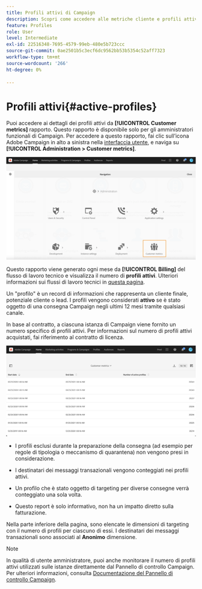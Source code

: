 ```yaml
---
title: Profili attivi di Campaign
description: Scopri come accedere alle metriche cliente e profili attivi
feature: Profiles
role: User
level: Intermediate
exl-id: 22516348-7695-4579-99eb-480e5b723ccc
source-git-commit: 0ae2501b5c3ecf6dc9562bb53b5354c52aff7323
workflow-type: tm+mt
source-wordcount: '266'
ht-degree: 0%

---
```


# Profili attivi{#active-profiles}

Puoi accedere ai dettagli dei profili attivi da **[!UICONTROL Customer metrics]** rapporto. Questo rapporto è disponibile solo per gli amministratori funzionali di Campaign. Per accedere a questo rapporto, fai clic sull’icona Adobe Campaign in alto a sinistra nella [interfaccia utente](../../start/using/interface-description.md#advanced-menu), e naviga su **[!UICONTROL Administration > Customer metrics]**.

![](assets/audience_customer_metrics.png)

Questo rapporto viene generato ogni mese da **[!UICONTROL Billing]** del flusso di lavoro tecnico e visualizza il numero di **profili attivi**. Ulteriori informazioni sui flussi di lavoro tecnici in [questa pagina](../../administration/using/technical-workflows.md).

Un &quot;profilo&quot; è un record di informazioni che rappresenta un cliente finale, potenziale cliente o lead. I profili vengono considerati **attivo** se è stato oggetto di una consegna Campaign negli ultimi 12 mesi tramite qualsiasi canale.

In base al contratto, a ciascuna istanza di Campaign viene fornito un numero specifico di profili attivi. Per informazioni sul numero di profili attivi acquistati, fai riferimento al contratto di licenza.

![](assets/audience_active_profiles_list.png)



* I profili esclusi durante la preparazione della consegna (ad esempio per regole di tipologia o meccanismo di quarantena) non vengono presi in considerazione.

* I destinatari dei messaggi transazionali vengono conteggiati nei profili attivi.

* Un profilo che è stato oggetto di targeting per diverse consegne verrà conteggiato una sola volta.

* Questo report è solo informativo, non ha un impatto diretto sulla fatturazione.

Nella parte inferiore della pagina, sono elencate le dimensioni di targeting con il numero di profili per ciascuno di essi. I destinatari dei messaggi transazionali sono associati al **Anonimo** dimensione.

>[!NOTE]
>
>In qualità di utente amministratore, puoi anche monitorare il numero di profili attivi utilizzati sulle istanze direttamente dal Pannello di controllo Campaign. Per ulteriori informazioni, consulta [Documentazione del Pannello di controllo Campaign](https://experienceleague.adobe.com/docs/control-panel/using/performance-monitoring/active-profiles-monitoring.html).
>
